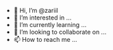 - 👋 Hi, I’m @zariil
- 👀 I’m interested in ...
- 🌱 I’m currently learning ...
- 💞️ I’m looking to collaborate on ...
- 📫 How to reach me ...

<!---
zariil/zariil is a ✨ special ✨ repository because its `README.md` (this file) appears on your GitHub profile.
You can click the Preview link to take a look at your changes.
--->
